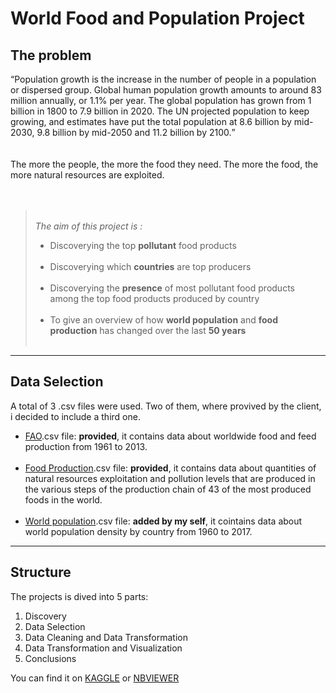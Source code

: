 # World Food and Population Project
## The problem
<q>Population growth is the increase in the number of people in a population or dispersed group. Global human population growth amounts to around 83 million annually, or 1.1% per year. The global population has grown from 1 billion in 1800 to 7.9 billion in 2020. The UN projected population to keep growing, and estimates have put the total population at 8.6 billion by mid-2030, 9.8 billion by mid-2050 and 11.2 billion by 2100.</q>
<br>
<br>
<br>
The more the people, the more the food they need. 
The more the food, the more natural resources are exploited. 
<br>
<br>
<br>
<p>
    <blockquote>
    <br>
    <i>The aim of this project is :</i>
    <br>
        <ul>
            <li>
            Discoverying the top <b>pollutant</b> food products
            </li>
            <br>
            <li>
            Discoverying which <b>countries</b> are top producers
            </li>
            <br>
            <li>
            Discoverying the <b>presence</b> of most pollutant food products among the top food products produced by country
            </li>
            <br>
            <li>
                To give an overview of how <b>world population</b> and <b>food production</b> has changed over the last <b>50 years</b>
            </li>
            <br>
        </ul>
    </blockquote>
</p>

---
## Data Selection
A total of 3 .csv files were used. 
Two of them, where provived by the client, i decided to include a third one.



<ul>
    <li>
        <a href="https://www.kaggle.com/datasets/dorbicycle/world-foodfeed-production">FAO</a>.csv file: <b>provided</b>, it contains data about worldwide food and feed production from 1961 to 2013.
    </li>
    <br>
    <li>
        <a href="https://www.kaggle.com/datasets/selfvivek/environment-impact-of-food-production">Food Production</a>.csv file: <b>provided</b>, it contains data about quantities of natural resources exploitation and pollution levels that are produced in the various steps of the production chain of 43 of the most produced foods in the world.
    </li>
    <br>
    <li>
        <a href="https://www.kaggle.com/datasets/imdevskp/world-population-19602018">World population</a>.csv file: <b>added by my self</b>, it cointains data about world population density by country from 1960 to 2017.
    </li>
</ul>

---

## Structure

The projects is dived into 5 parts:
<ol>
<li>Discovery</li>
<li>Data Selection</li>
<li>Data Cleaning and Data Transformation</li>
<li>Data Transformation and Visualization</li>
<li>Conclusions</li>
</ol>

You can find it on <a href="https://www.kaggle.com/code/federicogreco/world-food-and-population-data-viz-project">KAGGLE</a> or <a href="https://nbviewer.org/github/federoccco/Start2Impact/blob/main/Data%20Science/Food-Analysis/Food_prod_local.ipynb">     NBVIEWER</a>
